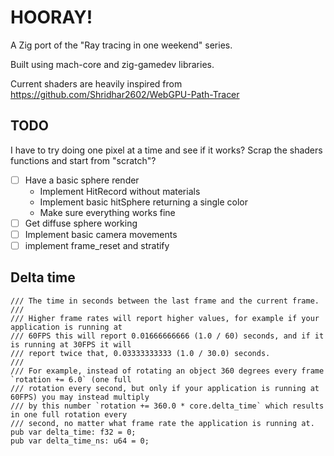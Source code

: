 # HOORAY!

A Zig port of the "Ray tracing in one weekend" series.

Built using mach-core and zig-gamedev libraries.

Current shaders are heavily inspired from https://github.com/Shridhar2602/WebGPU-Path-Tracer


## TODO
I have to try doing one pixel at a time and see if it works?
Scrap the shaders functions and start from "scratch"?

- [ ] Have a basic sphere render
  - Implement HitRecord without materials
  - Implement basic hitSphere returning a single color
  - Make sure everything works fine
- [ ] Get diffuse sphere working
- [ ] Implement basic camera movements
- [ ] implement frame_reset and stratify

## Delta time
```zig
/// The time in seconds between the last frame and the current frame.
///
/// Higher frame rates will report higher values, for example if your application is running at
/// 60FPS this will report 0.01666666666 (1.0 / 60) seconds, and if it is running at 30FPS it will
/// report twice that, 0.03333333333 (1.0 / 30.0) seconds.
///
/// For example, instead of rotating an object 360 degrees every frame `rotation += 6.0` (one full
/// rotation every second, but only if your application is running at 60FPS) you may instead multiply
/// by this number `rotation += 360.0 * core.delta_time` which results in one full rotation every
/// second, no matter what frame rate the application is running at.
pub var delta_time: f32 = 0;
pub var delta_time_ns: u64 = 0;
```